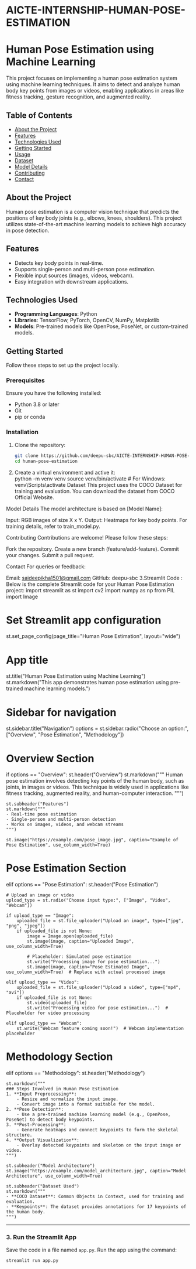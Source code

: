 # AICTE-INTERNSHIP-HUMAN-POSE-ESTIMATION
# Human Pose Estimation using Machine Learning

This project focuses on implementing a human pose estimation system using machine learning techniques. It aims to detect and analyze human body key points from images or videos, enabling applications in areas like fitness tracking, gesture recognition, and augmented reality.

## Table of Contents
- [About the Project](#about-the-project)
- [Features](#features)
- [Technologies Used](#technologies-used)
- [Getting Started](#getting-started)
- [Usage](#usage)
- [Dataset](#dataset)
- [Model Details](#model-details)
- [Contributing](#contributing)
- [Contact](#contact)

## About the Project

Human pose estimation is a computer vision technique that predicts the positions of key body joints (e.g., elbows, knees, shoulders). This project utilizes state-of-the-art machine learning models to achieve high accuracy in pose detection.

## Features

- Detects key body points in real-time.
- Supports single-person and multi-person pose estimation.
- Flexible input sources (images, videos, webcam).
- Easy integration with downstream applications.

## Technologies Used

- **Programming Languages**: Python
- **Libraries**: TensorFlow, PyTorch, OpenCV, NumPy, Matplotlib
- **Models**: Pre-trained models like OpenPose, PoseNet, or custom-trained models.

## Getting Started

Follow these steps to set up the project locally.

### Prerequisites

Ensure you have the following installed:
- Python 3.8 or later
- Git
- pip or conda

### Installation

1. Clone the repository:
   ```bash
   git clone https://github.com/deepu-sbc/AICTE-INTERNSHIP-HUMAN-POSE-ESTIMATION.git
   cd human-pose-estimation
2. Create a virtual environment and active it:  
python -m venv venv
source venv/bin/activate  # For Windows: venv\Scripts\activate
Dataset
This project uses the COCO Dataset for training and evaluation. You can download the dataset from COCO Official Website.

Model Details
The model architecture is based on [Model Name]:

Input: RGB images of size X x Y.
Output: Heatmaps for key body points.
For training details, refer to train_model.py.

Contributing
Contributions are welcome! Please follow these steps:

Fork the repository.
Create a new branch (feature/add-feature).
Commit your changes.
Submit a pull request.

Contact
For queries or feedback:

Email: saideepikha1501@gmail.com
GitHub: deepu-sbc
3.Streamlit Code :
Below is the complete Streamlit code for your Human Pose Estimation project:
import streamlit as st
import cv2
import numpy as np
from PIL import Image

# Set Streamlit app configuration
st.set_page_config(page_title="Human Pose Estimation", layout="wide")

# App title
st.title("Human Pose Estimation using Machine Learning")
st.markdown("This app demonstrates human pose estimation using pre-trained machine learning models.")

# Sidebar for navigation
st.sidebar.title("Navigation")
options = st.sidebar.radio("Choose an option:", ["Overview", "Pose Estimation", "Methodology"])

# Overview Section
if options == "Overview":
    st.header("Overview")
    st.markdown("""
    Human pose estimation involves detecting key points of the human body, such as joints, in images or videos.
    This technique is widely used in applications like fitness tracking, augmented reality, and human-computer interaction.
    """)

    st.subheader("Features")
    st.markdown("""
    - Real-time pose estimation
    - Single-person and multi-person detection
    - Works on images, videos, and webcam streams
    """)

    st.image("https://example.com/pose_image.jpg", caption="Example of Pose Estimation", use_column_width=True)

# Pose Estimation Section
elif options == "Pose Estimation":
    st.header("Pose Estimation")

    # Upload an image or video
    upload_type = st.radio("Choose input type:", ["Image", "Video", "Webcam"])
    
    if upload_type == "Image":
        uploaded_file = st.file_uploader("Upload an image", type=["jpg", "png", "jpeg"])
        if uploaded_file is not None:
            image = Image.open(uploaded_file)
            st.image(image, caption="Uploaded Image", use_column_width=True)

            # Placeholder: Simulated pose estimation
            st.write("Processing image for pose estimation...")
            st.image(image, caption="Pose Estimated Image", use_column_width=True)  # Replace with actual processed image

    elif upload_type == "Video":
        uploaded_file = st.file_uploader("Upload a video", type=["mp4", "avi"])
        if uploaded_file is not None:
            st.video(uploaded_file)
            st.write("Processing video for pose estimation...")  # Placeholder for video processing

    elif upload_type == "Webcam":
        st.write("Webcam feature coming soon!")  # Webcam implementation placeholder

# Methodology Section
elif options == "Methodology":
    st.header("Methodology")

    st.markdown("""
    ### Steps Involved in Human Pose Estimation
    1. **Input Preprocessing**:
        - Resize and normalize the input image.
        - Convert image into a format suitable for the model.
    2. **Pose Detection**:
        - Use a pre-trained machine learning model (e.g., OpenPose, PoseNet) to detect body keypoints.
    3. **Post-Processing**:
        - Generate heatmaps and connect keypoints to form the skeletal structure.
    4. **Output Visualization**:
        - Overlay detected keypoints and skeleton on the input image or video.
    """)

    st.subheader("Model Architecture")
    st.image("https://example.com/model_architecture.jpg", caption="Model Architecture", use_column_width=True)

    st.subheader("Dataset Used")
    st.markdown("""
    - **COCO Dataset**: Common Objects in Context, used for training and evaluation.
    - **Keypoints**: The dataset provides annotations for 17 keypoints of the human body.
    """)

---

### 3. **Run the Streamlit App**
Save the code in a file named `app.py`. Run the app using the command:
```bash
streamlit run app.py

